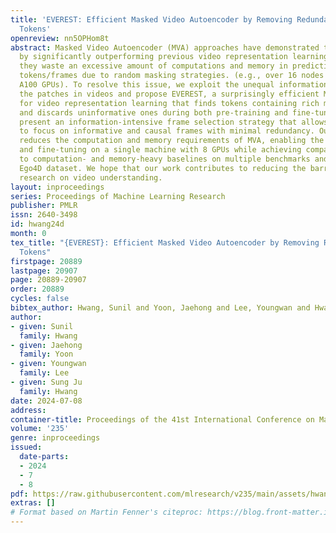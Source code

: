 ```yaml
---
title: 'EVEREST: Efficient Masked Video Autoencoder by Removing Redundant Spatiotemporal
  Tokens'
openreview: nn5OPHom8t
abstract: Masked Video Autoencoder (MVA) approaches have demonstrated their potential
  by significantly outperforming previous video representation learning methods. However,
  they waste an excessive amount of computations and memory in predicting uninformative
  tokens/frames due to random masking strategies. (e.g., over 16 nodes with 128 NVIDIA
  A100 GPUs). To resolve this issue, we exploit the unequal information density among
  the patches in videos and propose EVEREST, a surprisingly efficient MVA approach
  for video representation learning that finds tokens containing rich motion features
  and discards uninformative ones during both pre-training and fine-tuning. We further
  present an information-intensive frame selection strategy that allows the model
  to focus on informative and causal frames with minimal redundancy. Our method significantly
  reduces the computation and memory requirements of MVA, enabling the pre-training
  and fine-tuning on a single machine with 8 GPUs while achieving comparable performance
  to computation- and memory-heavy baselines on multiple benchmarks and the uncurated
  Ego4D dataset. We hope that our work contributes to reducing the barrier to further
  research on video understanding.
layout: inproceedings
series: Proceedings of Machine Learning Research
publisher: PMLR
issn: 2640-3498
id: hwang24d
month: 0
tex_title: "{EVEREST}: Efficient Masked Video Autoencoder by Removing Redundant Spatiotemporal
  Tokens"
firstpage: 20889
lastpage: 20907
page: 20889-20907
order: 20889
cycles: false
bibtex_author: Hwang, Sunil and Yoon, Jaehong and Lee, Youngwan and Hwang, Sung Ju
author:
- given: Sunil
  family: Hwang
- given: Jaehong
  family: Yoon
- given: Youngwan
  family: Lee
- given: Sung Ju
  family: Hwang
date: 2024-07-08
address:
container-title: Proceedings of the 41st International Conference on Machine Learning
volume: '235'
genre: inproceedings
issued:
  date-parts:
  - 2024
  - 7
  - 8
pdf: https://raw.githubusercontent.com/mlresearch/v235/main/assets/hwang24d/hwang24d.pdf
extras: []
# Format based on Martin Fenner's citeproc: https://blog.front-matter.io/posts/citeproc-yaml-for-bibliographies/
---
```

